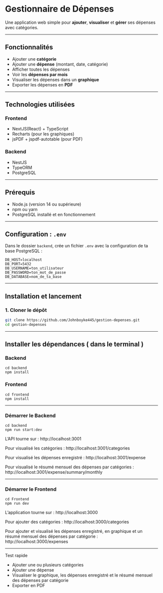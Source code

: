 # Gestionnaire de Dépenses

Une application web simple pour **ajouter**, **visualiser** et **gérer** ses dépenses avec catégories.

---

## Fonctionnalités

-  Ajouter une **catégorie**
-  Ajouter une **dépense** (montant, date, catégorie)
-  Afficher toutes les dépenses
-  Voir les **dépenses par mois**
-  Visualiser les dépenses dans un **graphique**
-  Exporter les dépenses en **PDF**

---

## Technologies utilisées

### Frontend
- NextJS(React) + TypeScript
- Recharts (pour les graphiques)
- jsPDF + jspdf-autotable (pour PDF)

### Backend 
- NestJS
- TypeORM
- PostgreSQL

---

## Prérequis

- Node.js (version 14 ou supérieure)
- npm ou yarn
- PostgreSQL installé et en fonctionnement

---

## Configuration : `.env`

Dans le dossier `backend`, crée un fichier `.env` avec la configuration de ta base PostgreSQL :

```env
DB_HOST=localhost
DB_PORT=5432
DB_USERNAME=ton_utilisateur
DB_PASSWORD=ton_mot_de_passe
DB_DATABASE=nom_de_ta_base
```

---

## Installation et lancement

### 1. Cloner le dépôt

```bash
git clone https://github.com/Johnboyke445/gestion-depenses.git
cd gestion-depenses
```
---

## Installer les dépendances ( dans le terminal ) 

### Backend 

```
cd backend
npm install
```

### Frontend 

```
cd frontend
npm install
```
---
### Démarrer le Backend

```backend
cd backend
npm run start:dev
```

L’API tourne sur : http://localhost:3001

Pour visualisé les catégories : http://localhost:3001/categories

Pour visualisé les dépenses enregistré : http://localhost:3001/expense

Pour visualisé le résumé mensuel des dépenses par catégories : http://localhost:3001/expense/summary/monthly

---

### Démarrer le Frontend

```frontend
cd Frontend
npm run dev
```
L’application tourne sur : http://localhost:3000

Pour ajouter des catégories :  http://localhost:3000/categories

Pour ajouter et visualisé les dépenses enregistré, en graphique et un résumé mensuel des dépenses par catégorie : http://localhost:3000/expenses

 ---
 
Test rapide

- Ajouter une ou plusieurs catégories
- Ajouter une dépense
- Visualiser le graphique, les dépenses enregistré et le résumé mensuel des dépenses par catégorie
- Exporter en PDF
